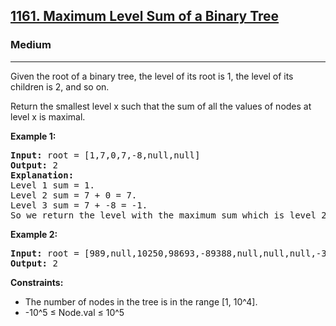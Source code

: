 <h2><a href="https://leetcode.com/problems/maximum-level-sum-of-a-binary-tree">1161. Maximum Level Sum of a Binary Tree</a></h2>
<h3>Medium</h3>
<hr>
<p>Given the root of a binary tree, the level of its root is 1, the level of its children is 2, and so on.</p>
<p>Return the smallest level x such that the sum of all the values of nodes at level x is maximal.</p>
<p><strong>Example 1:</strong></p>
<pre>
<strong>Input:</strong> root = [1,7,0,7,-8,null,null]
<strong>Output:</strong> 2
<strong>Explanation:</strong> 
Level 1 sum = 1.
Level 2 sum = 7 + 0 = 7.
Level 3 sum = 7 + -8 = -1.
So we return the level with the maximum sum which is level 2.
</pre>
<p><strong>Example 2:</strong></p>
<pre>
<strong>Input:</strong> root = [989,null,10250,98693,-89388,null,null,null,-32127]
<strong>Output:</strong> 2
</pre>
<p><strong>Constraints:</strong></p>
<ul>
<li>The number of nodes in the tree is in the range [1, 10^4].</li>
<li>-10^5 ≤ Node.val ≤ 10^5</li>
</ul>
